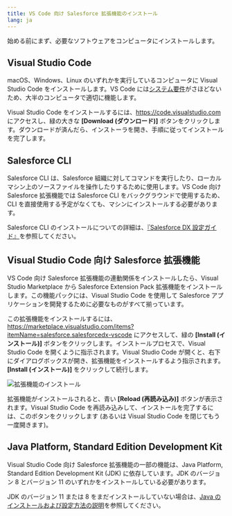 ```yaml
---
title: VS Code 向け Salesforce 拡張機能のインストール
lang: ja
---
```


始める前にまず、必要なソフトウェアをコンピュータにインストールします。

## Visual Studio Code

macOS、Windows、Linux のいずれかを実行しているコンピュータに Visual Studio Code をインストールします。VS Code には[システム要件](https://code.visualstudio.com/docs/supporting/requirements)がさほどないため、大半のコンピュータで適切に機能します。

Visual Studio Code をインストールするには、<https://code.visualstudio.com> にアクセスし、緑の大きな **[Download \(ダウンロード\)]** ボタンをクリックします。ダウンロードが済んだら、インストーラを開き、手順に従ってインストールを完了します。
## Salesforce CLI

Salesforce CLI は、Salesforce 組織に対してコマンドを実行したり、ローカルマシン上のソースファイルを操作したりするために使用します。VS Code 向け Salesforce 拡張機能では Salesforce CLI をバックグラウンドで使用するため、CLI を直接使用する予定がなくても、マシンにインストールする必要があります。

Salesforce CLI のインストールについての詳細は、[『Salesforce DX 設定ガイド』](https://developer.salesforce.com/docs/atlas.en-us.sfdx_setup.meta/sfdx_setup/sfdx_setup_install_cli.htm)を参照してください。

## Visual Studio Code 向け Salesforce 拡張機能

VS Code 向け Salesforce 拡張機能の連動関係をインストールしたら、Visual Studio Marketplace から Salesforce Extension Pack 拡張機能をインストールします。この機能パックには、Visual Studio Code を使用して Salesforce アプリケーションを開発するために必要なものがすべて揃っています。

この拡張機能をインストールするには、<https://marketplace.visualstudio.com/items?itemName=salesforce.salesforcedx-vscode> にアクセスして、緑の **[Install \(インストール\)]** ボタンをクリックします。インストールプロセスで、Visual Studio Code を開くように指示されます。Visual Studio Code が開くと、右下にダイアログボックスが開き、拡張機能をインストールするよう指示されます。**[Install \(インストール\)]** をクリックして続行します。

![拡張機能のインストール](./images/install-salesforce-extensions-dialog.png)

拡張機能がインストールされると、青い **[Reload \(再読み込み\)]** ボタンが表示されます。Visual Studio Code を再読み込みして、インストールを完了するには、このボタンをクリックします \(あるいは Visual Studio Code を閉じてもう一度開きます\)。

## Java Platform, Standard Edition Development Kit

Visual Studio Code 向け Salesforce 拡張機能の一部の機能は、Java Platform, Standard Edition Development Kit \(JDK\) に依存しています。JDK のバージョン 8 とバージョン 11 のいずれかをインストールしている必要があります。

JDK のバージョン 11 または 8 をまだインストールしていない場合は、[Java のインストールおよび設定方法の説明](./ja/getting-started/java-setup)を参照してください。
